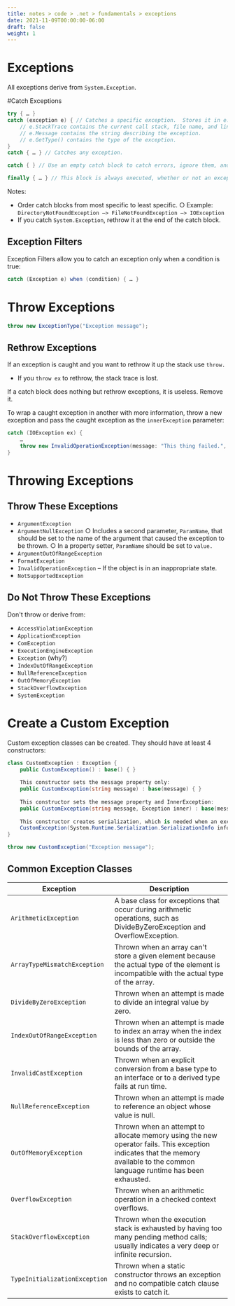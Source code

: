 ```yaml
---
title: notes > code > .net > fundamentals > exceptions
date: 2021-11-09T00:00:00-06:00
draft: false
weight: 1
---
```

# Exceptions
All exceptions derive from `System.Exception`.

#Catch Exceptions
```cs
try { … }
catch (exception e) { // Catches a specific exception.  Stores it in e.
	// e.StackTrace contains the current call stack, file name, and line number where the exception was thrown.
	// e.Message contains the string describing the exception.
	// e.GetType() contains the type of the exception.
}
catch { … }	// Catches any exception.

catch { } // Use an empty catch block to catch errors, ignore them, and continue running.

finally { … } // This block is always executed, whether or not an exception is caught.
```

Notes:
- Order catch blocks from most specific to least specific.
		○ Example: `DirectoryNotFoundException –> FileNotFoundException –> IOException`
- If you catch `System.Exception`, rethrow it at the end of the catch block.

## Exception Filters
Exception Filters allow you to catch an exception only when a condition is true:
```cs
catch (Exception e) when (condition) { … }
```

# Throw Exceptions
```cs
throw new ExceptionType("Exception message");
```

## Rethrow Exceptions
If an exception is caught and you want to rethrow it up the stack use `throw.`
- If you `throw ex` to rethrow, the stack trace is lost.

If a catch block does nothing but rethrow exceptions, it is useless.  Remove it.

To wrap a caught exception in another with more information, throw a new exception and pass the caught exception as the `innerException` parameter:
```cs
catch (IOException ex) {
	…
	throw new InvalidOperationException(message: "This thing failed.", innerException: ex)
}
```
# Throwing Exceptions
## Throw These Exceptions
- `ArgumentException`
- `ArgumentNullException`
		○ Includes a second parameter, `ParamName`, that should be set to the name of the argument that caused the exception to be thrown.
		○ In a property setter, `ParamName` should be set to `value.`
- `ArgumentOutOfRangeException`
- `FormatException`
- `InvalidOperationException` – If the object is in an inappropriate state.
- `NotSupportedException`

## Do Not Throw These Exceptions
Don't throw or derive from:
- `AccessViolationException`
- `ApplicationException`
- `ComException`
- `ExecutionEngineException`
- `Exception` (why?)
- `IndexOutOfRangeException`
- `NullReferenceException`
- `OutOfMemoryException`
- `StackOverflowException`
- `SystemException`

# Create a Custom Exception
Custom exception classes can be created.  They should have at least 4 constructors:
```cs
class CustomException : Exception {
	public CustomException() : base() { }
	
	This constructor sets the message property only:
	public CustomException(string message) : base(message) { }
	
	This constructor sets the message property and InnerException:
	public CustomException(string message, Exception inner) : base(message, inner) { }
	
	This constructor creates serialization, which is needed when an exception propogates from a remote server to the client:
	CustomException(System.Runtime.Serialization.SerializationInfo info, System.Runtime.Serialization.StreamingContext context) : base(info, context) { }
}

throw new CustomException("Exception message");
```

## Common Exception Classes
| Exception | Description |
|-----------|-------------|
`ArithmeticException`	| A base class for exceptions that occur during arithmetic operations, such as DivideByZeroException and OverflowException.
`ArrayTypeMismatchException` | Thrown when an array can't store a given element because the actual type of the element is incompatible with the actual type of the array.
`DivideByZeroException` | Thrown when an attempt is made to divide an integral value by zero.
`IndexOutOfRangeException` | Thrown when an attempt is made to index an array when the index is less than zero or outside the bounds of the array.
`InvalidCastException` | Thrown when an explicit conversion from a base type to an interface or to a derived type fails at run time.
`NullReferenceException` | Thrown when an attempt is made to reference an object whose value is null.
`OutOfMemoryException` | Thrown when an attempt to allocate memory using the new operator fails. This exception indicates that the memory available to the common language runtime has been exhausted.
`OverflowException` | Thrown when an arithmetic operation in a checked context overflows.
`StackOverflowException` | Thrown when the execution stack is exhausted by having too many pending method calls; usually indicates a very deep or infinite recursion.
`TypeInitializationException` | Thrown when a static constructor throws an exception and no compatible catch clause exists to catch it.
